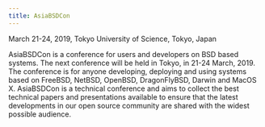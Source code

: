 ```yaml
---
title: AsiaBSDCon
---
```

March 21-24, 2019, Tokyo University of Science, Tokyo, Japan

AsiaBSDCon is a conference for users and developers on BSD based systems. The next conference will be held in Tokyo, in 21-24 March, 2019. The conference is for anyone developing, deploying and using systems based on FreeBSD, NetBSD, OpenBSD, DragonFlyBSD, Darwin and MacOS X. AsiaBSDCon is a technical conference and aims to collect the best technical papers and presentations available to ensure that the latest developments in our open source community are shared with the widest possible audience.
